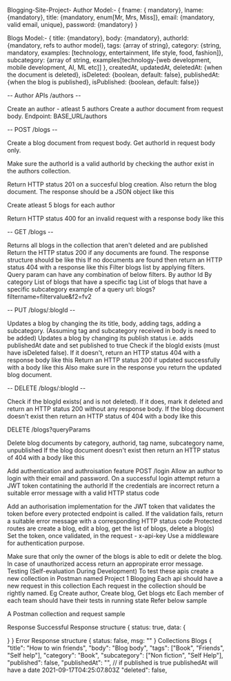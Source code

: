 Blogging-Site-Project-
Author Model:- { fname: { mandatory}, lname: {mandatory}, title: {mandatory, enum[Mr, Mrs, Miss]}, email: {mandatory, valid email, unique}, password: {mandatory} }

Blogs Model:- { title: {mandatory}, body: {mandatory}, authorId: {mandatory, refs to author model}, tags: {array of string}, category: {string, mandatory, examples: [technology, entertainment, life style, food, fashion]}, subcategory: {array of string, examples[technology-[web development, mobile development, AI, ML etc]] }, createdAt, updatedAt, deletedAt: {when the document is deleted}, isDeleted: {boolean, default: false}, publishedAt: {when the blog is published}, isPublished: {boolean, default: false}}

-- Author APIs /authors --

Create an author - atleast 5 authors Create a author document from request body. Endpoint: BASE_URL/authors

-- POST /blogs --

Create a blog document from request body. Get authorId in request body only.

Make sure the authorId is a valid authorId by checking the author exist in the authors collection.

Return HTTP status 201 on a succesful blog creation. Also return the blog document. The response should be a JSON object like this

Create atleast 5 blogs for each author

Return HTTP status 400 for an invalid request with a response body like this

-- GET /blogs --

Returns all blogs in the collection that aren't deleted and are published Return the HTTP status 200 if any documents are found. The response structure should be like this If no documents are found then return an HTTP status 404 with a response like this Filter blogs list by applying filters. Query param can have any combination of below filters. By author Id By category List of blogs that have a specific tag List of blogs that have a specific subcategory example of a query url: blogs?filtername=filtervalue&f2=fv2

-- PUT /blogs/:blogId --

Updates a blog by changing the its title, body, adding tags, adding a subcategory. (Assuming tag and subcategory received in body is need to be added) Updates a blog by changing its publish status i.e. adds publishedAt date and set published to true Check if the blogId exists (must have isDeleted false). If it doesn't, return an HTTP status 404 with a response body like this Return an HTTP status 200 if updated successfully with a body like this Also make sure in the response you return the updated blog document.

-- DELETE /blogs/:blogId --

Check if the blogId exists( and is not deleted). If it does, mark it deleted and return an HTTP status 200 without any response body. If the blog document doesn't exist then return an HTTP status of 404 with a body like this

DELETE /blogs?queryParams

Delete blog documents by category, authorid, tag name, subcategory name, unpublished If the blog document doesn't exist then return an HTTP status of 404 with a body like this

Add authentication and authroisation feature POST /login Allow an author to login with their email and password. On a successful login attempt return a JWT token contatining the authorId If the credentials are incorrect return a suitable error message with a valid HTTP status code

Add an authorisation implementation for the JWT token that validates the token before every protected endpoint is called. If the validation fails, return a suitable error message with a corresponding HTTP status code Protected routes are create a blog, edit a blog, get the list of blogs, delete a blog(s) Set the token, once validated, in the request - x-api-key Use a middleware for authentication purpose.

Make sure that only the owner of the blogs is able to edit or delete the blog. In case of unauthorized access return an appropirate error message. Testing (Self-evaluation During Development) To test these apis create a new collection in Postman named Project 1 Blogging Each api should have a new request in this collection Each request in the collection should be rightly named. Eg Create author, Create blog, Get blogs etc Each member of each team should have their tests in running state Refer below sample

A Postman collection and request sample

Response Successful Response structure { status: true, data: {

} } Error Response structure { status: false, msg: "" } Collections Blogs { "title": "How to win friends", "body": "Blog body", "tags": ["Book", "Friends", "Self help"], "category": "Book", "subcategory": ["Non fiction", "Self Help"], "published": false, "publishedAt": "", // if published is true publishedAt will have a date 2021-09-17T04:25:07.803Z "deleted": false,